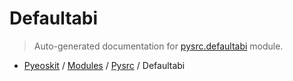 # Defaultabi

> Auto-generated documentation for [pysrc.defaultabi](https://github.com/learnforpractice/pyeoskit/blob/master/pysrc/defaultabi.py) module.

- [Pyeoskit](../README.md#pyeoskit-index) / [Modules](../MODULES.md#pyeoskit-modules) / [Pysrc](index.md#pysrc) / Defaultabi
